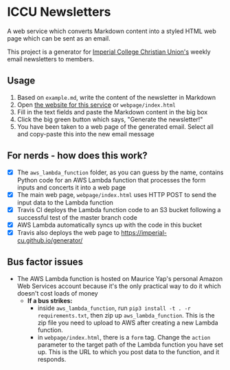 # ICCU Newsletters
A web service which converts Markdown content into a styled HTML web page which can be sent as an email.

This project is a generator for [Imperial College Christian Union's](iccu.co.uk) weekly email newsletters to members.

## Usage
1. Based on `example.md`, write the content of the newsletter in Markdown
2. Open [the website for this service](https://imperial-cu.github.io/generator/) or `webpage/index.html`
3. Fill in the text fields and paste the Markdown content in the big box
4. Click the big green button which says, "Generate the newsletter!"
5. You have been taken to a web page of the generated email. Select all and copy-paste this into the new email message

## For nerds - how does this work?
- [x] The `aws_lambda_function` folder, as you can guess by the name, contains Python code for an AWS Lambda function that
  processes the form inputs and concerts it into a web page
- [x] The main web page, `webpage/index.html` uses HTTP POST to send the input data to the Lambda function
- [x] Travis CI deploys the Lambda function code to an S3 bucket following a successful test of the master branch code
- [x] AWS Lambda automatically syncs up with the code in this bucket
- [x] Travis also deploys the web page to https://imperial-cu.github.io/generator/

## Bus factor issues
- The AWS Lambda function is hosted on Maurice Yap's personal Amazon Web Services account because it's the only practical way to do it which doesn't cost loads of money
  - **If a bus strikes:**
    - inside `aws_lambda_function`, run `pip3 install -t . -r requirements.txt`, then zip up `aws_lambda_function`. This is the zip file you need to upload to AWS after creating a new Lambda function.
    - in `webpage/index.html`, there is a `form` tag. Change the `action` parameter to the target path of the Lambda function you have set up. This is the URL to which you post data to the function, and it responds.
